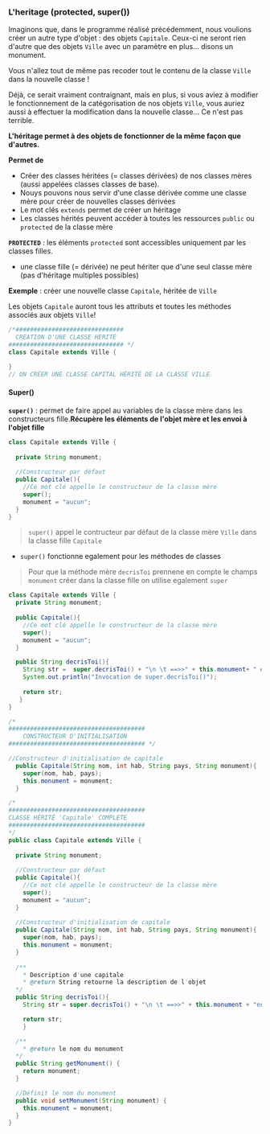 ### L'heritage (protected, super())

Imaginons que, dans le programme réalisé précédemment, nous voulions créer un autre type d'objet : des objets `Capitale`. Ceux-ci ne seront rien d'autre que des objets `Ville` avec un paramètre en plus... disons un monument. 

Vous n'allez tout de même pas recoder tout le contenu de la classe `Ville` dans la nouvelle classe ! 

Déjà, ce serait vraiment contraignant, mais en plus, si vous aviez à modifier le fonctionnement de la catégorisation de nos objets `Ville`, vous auriez aussi à effectuer la modification dans la nouvelle classe… Ce n'est pas terrible.

**L'héritage permet à des objets de fonctionner de la même façon que d'autres.**

**Permet de** 
* Créer des classes héritées (= classes dérivées) de nos classes mères (aussi appelées classes classes de base).
* Nouys pouvons nous servir d'une classe dérivée comme une classe mère pour créer de nouvelles classes dérivées 
* Le mot clés `extends` permet de créer un héritage
* Les classes hérités peuvent accéder à toutes les ressources `public` ou `protected` de la classe mère

**`PROTECTED`** : les éléments `protected` sont accessibles uniquement par les classes filles.  

* une classe fille (= dérivée) ne peut hériter que d'une seul classe mère (pas d'héritage multiples possibles)

**Exemple** : créer une nouvelle classe `Capitale`, héritée de `Ville` 

Les objets `Capitale` auront tous les attributs et toutes les méthodes associés aux objets `Ville`!

``` java
/*##############################
  CREATION D'UNE CLASSE HERITÉ 
################################ */
class Capitale extends Ville {

}
// ON CRÉER UNE CLASSE CAPITAL HÉRITÉ DE LA CLASSE VILLE
```
#### Super()

**`super()`** : permet de faire appel au variables de la classe mère dans les constructeurs fille.**Récupère les éléments de l'objet mère et les envoi à l'objet fille**
``` java
class Capitale extends Ville {
 
  private String monument;
 
  //Constructeur par défaut
  public Capitale(){
    //Ce mot clé appelle le constructeur de la classe mère  
    super();
    monument = "aucun";
  }
}
```
> `super()` appel le contructeur par défaut de la classe mère `Ville` dans la classe fille `Capitale`

* `super()` fonctionne egalement pour les méthodes de classes

> Pour que la méthode mère `decrisToi` prennene en compte le champs `monument` créer dans la classe fille on utilise egalement `super`

``` java
class Capitale extends Ville {
  private String monument;
 
  public Capitale(){
    //Ce mot clé appelle le constructeur de la classe mère  
    super();
    monument = "aucun";
  } 

  public String decrisToi(){
    String str =  super.decrisToi() + "\n \t ==>>" + this.monument+ " en est un monument";
    System.out.println("Invocation de super.decrisToi()");
    
    return str;
   }
}
```

``` java
/*
######################################
    CONSTRUCTEUR D'INITIALISATION
###################################### */

//Constructeur d'initialisation de capitale
  public Capitale(String nom, int hab, String pays, String monument){
    super(nom, hab, pays);
    this.monument = monument;
  }    
```

``` java
/* 
######################################
CLASSE HÉRITÉ 'Capitale' COMPLETE 
######################################
*/ 
public class Capitale extends Ville {
     
  private String monument;
    
  //Constructeur par défaut
  public Capitale(){
    //Ce mot clé appelle le constructeur de la classe mère
    super();
    monument = "aucun";
  }    
      
  //Constructeur d'initialisation de capitale
  public Capitale(String nom, int hab, String pays, String monument){
    super(nom, hab, pays);
    this.monument = monument;
  }    
     
  /**
    * Description d'une capitale
    * @return String retourne la description de l'objet
  */
  public String decrisToi(){
    String str = super.decrisToi() + "\n \t ==>>" + this.monument + "en est un monument";

    return str;
    } 

  /**
    * @return le nom du monument
  */
  public String getMonument() {
    return monument;
  } 

  //Définit le nom du monument
  public void setMonument(String monument) {
    this.monument = monument;
  }   
}
```